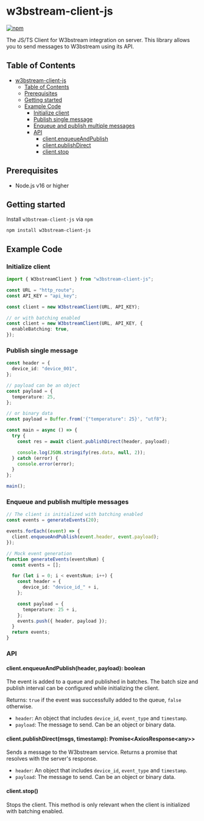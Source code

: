 # w3bstream-client-js

[![npm](https://img.shields.io/npm/v/w3bstream-client-js)](https://www.npmjs.com/package/w3bstream-client-js)

The JS/TS Client for W3bstream integration on server. This library allows you to send messages to W3bstream using its API.

## Table of Contents

- [w3bstream-client-js](#w3bstream-client-js)
  - [Table of Contents](#table-of-contents)
  - [Prerequisites](#prerequisites)
  - [Getting started](#getting-started)
  - [Example Code](#example-code)
    - [Initialize client](#initialize-client)
    - [Publish single message](#publish-single-message)
    - [Enqueue and publish multiple messages](#enqueue-and-publish-multiple-messages)
    - [API](#api)
      - [client.enqueueAndPublish](#clientenqueueandpublishheader-payload-boolean)
      - [client.publishDirect](#clientpublishdirectmsgs-timestamp-promiseaxiosresponseany)
      - [client.stop](#clientstop)

## Prerequisites

- Node.js v16 or higher

## Getting started

Install `w3bstream-client-js` via `npm`

```shell
npm install w3bstream-client-js
```

## Example Code

### Initialize client

```typescript
import { W3bstreamClient } from "w3bstream-client-js";

const URL = "http_route";
const API_KEY = "api_key";

const client = new W3bstreamClient(URL, API_KEY);

// or with batching enabled
const client = new W3bstreamClient(URL, API_KEY, {
  enableBatching: true,
});
```

### Publish single message

```typescript
const header = {
  device_id: "device_001",
};

// payload can be an object
const payload = {
  temperature: 25,
};

// or binary data
const payload = Buffer.from('{"temperature": 25}', "utf8");

const main = async () => {
  try {
    const res = await client.publishDirect(header, payload);

    console.log(JSON.stringify(res.data, null, 2));
  } catch (error) {
    console.error(error);
  }
};

main();
```

### Enqueue and publish multiple messages

```typescript
// The client is initialized with batching enabled
const events = generateEvents(20);

events.forEach((event) => {
  client.enqueueAndPublish(event.header, event.payload);
});

// Mock event generation
function generateEvents(eventsNum) {
  const events = [];

  for (let i = 0; i < eventsNum; i++) {
    const header = {
      device_id: "device_id_" + i,
    };

    const payload = {
      temperature: 25 + i,
    };
    events.push({ header, payload });
  }
  return events;
}
```

### API

#### client.enqueueAndPublish(header, payload): boolean

The event is added to a queue and published in batches. The batch size and publish interval can be configured while initializing the client.

Returns:
`true` if the event was successfully added to the queue, `false` otherwise.

- `header`: An object that includes `device_id`, `event_type` and `timestamp`.
- `payload`: The message to send. Can be an object or binary data.

#### client.publishDirect(msgs, timestamp): Promise\<AxiosResponse\<any>>

Sends a message to the W3bstream service. Returns a promise that resolves with the server's response.

- `header`: An object that includes `device_id`, `event_type` and `timestamp`.
- `payload`: The message to send. Can be an object or binary data.

#### client.stop()

Stops the client. This method is only relevant when the client is initialized with batching enabled.
